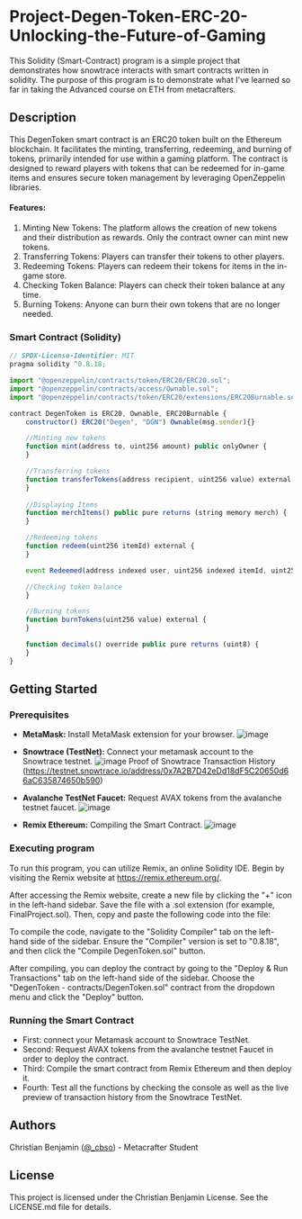 # Project-Degen-Token-ERC-20-Unlocking-the-Future-of-Gaming
This Solidity (Smart-Contract) program is a simple project that demonstrates how snowtrace interacts with smart contracts written in solidity. The purpose of this program is to demonstrate what I've learned so far in taking the Advanced course on ETH from metacrafters.
## Description
This DegenToken smart contract is an ERC20 token built on the Ethereum blockchain. It facilitates the minting, transferring, redeeming, and burning of tokens, primarily intended for use within a gaming platform. The contract is designed to reward players with tokens that can be redeemed for in-game items and ensures secure token management by leveraging OpenZeppelin libraries.
#### Features:
1. Minting New Tokens: The platform allows the creation of new tokens and their distribution as rewards. Only the contract owner can mint new tokens.
2. Transferring Tokens: Players can transfer their tokens to other players.
3. Redeeming Tokens: Players can redeem their tokens for items in the in-game store.
4. Checking Token Balance: Players can check their token balance at any time.
5. Burning Tokens: Anyone can burn their own tokens that are no longer needed.

### Smart Contract (Solidity)
```javascript
// SPDX-License-Identifier: MIT
pragma solidity ^0.8.18;

import "@openzeppelin/contracts/token/ERC20/ERC20.sol";
import "@openzeppelin/contracts/access/Ownable.sol";
import "@openzeppelin/contracts/token/ERC20/extensions/ERC20Burnable.sol";

contract DegenToken is ERC20, Ownable, ERC20Burnable {
    constructor() ERC20("Degen", "DGN") Ownable(msg.sender){}

    //Minting new tokens
    function mint(address to, uint256 amount) public onlyOwner {
    }

    //Transferring tokens
    function transferTokens(address recipient, uint256 value) external {
    }
    
    //Displaying Items
    function merchItems() public pure returns (string memory merch) {
    }

    //Redeeming tokens
    function redeem(uint256 itemId) external {
    }

    event Redeemed(address indexed user, uint256 indexed itemId, uint256 cost);

    //Checking token balance
    }

    //Burning tokens
    function burnTokens(uint256 value) external {
    }

    function decimals() override public pure returns (uint8) {
    }
}
```
## Getting Started
### Prerequisites
- **MetaMask:** Install MetaMask extension for your browser.
![image](https://github.com/user-attachments/assets/3c21708b-ef51-4d7f-8b5f-f48c6f8fda2b)

- **Snowtrace (TestNet):** Connect your metamask account to the Snowtrace testnet.
![image](https://github.com/user-attachments/assets/648be679-1ea9-46c1-a781-50b57114137d)
Proof of Snowtrace Transaction History (https://testnet.snowtrace.io/address/0x7A2B7D42eDd18dF5C20650d66aC635874650b590)

- **Avalanche TestNet Faucet:** Request AVAX tokens from the avalanche testnet faucet.
![image](https://github.com/user-attachments/assets/ae801c9c-159c-4891-9f17-ae949b082789)

- **Remix Ethereum:** Compiling the Smart Contract.
![image](https://github.com/user-attachments/assets/872af9d8-5ecf-47dc-9a36-2f7197565be6)

### Executing program

To run this program, you can utilize Remix, an online Solidity IDE. Begin by visiting the Remix website at https://remix.ethereum.org/.

After accessing the Remix website, create a new file by clicking the "+" icon in the left-hand sidebar. Save the file with a .sol extension (for example, FinalProject.sol). Then, copy and paste the following code into the file:

To compile the code, navigate to the "Solidity Compiler" tab on the left-hand side of the sidebar. Ensure the "Compiler" version is set to "0.8.18", and then click the "Compile DegenToken.sol" button.

After compiling, you can deploy the contract by going to the "Deploy & Run Transactions" tab on the left-hand side of the sidebar. Choose the "DegenToken - contracts/DegenToken.sol" contract from the dropdown menu and click the "Deploy" button.

### Running the Smart Contract
- First: connect your Metamask account to Snowtrace TestNet.
- Second: Request AVAX tokens from the avalanche testnet Faucet in order to deploy the contract.
- Third: Compile the smart contract from Remix Ethereum and then deploy it.
- Fourth: Test all the functions by checking the console as well as the live preview of transaction history from the Snowtrace TestNet.

## Authors
Christian Benjamin ([@_cbso](https://x.com/cbso_)) - Metacrafter Student
## License
This project is licensed under the Christian Benjamin License. See the LICENSE.md file for details.
